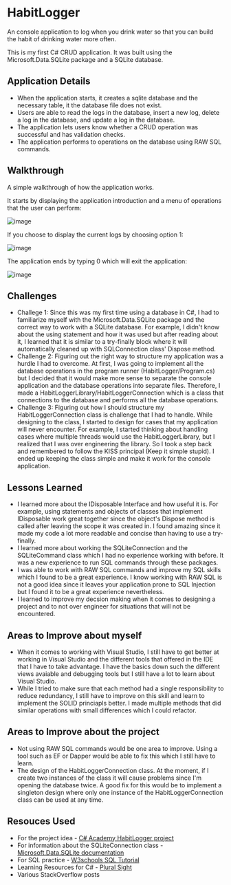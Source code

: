 # HabitLogger

An console application to log when you drink water so that you can build the habit of drinking water more often.

This is my first C# CRUD application. It was built using the Microsoft.Data.SQLite package and a SQLite database.

## Application Details
- When the application starts, it creates a sqlite database and the necessary table, it the database file does not exist.
- Users are able to read the logs in the database, insert a new log, delete a log in the database, and update a log in the database.
- The application lets users know whether a CRUD operation was successful and has validation checks.
- The application performs to operations on the database using RAW SQL commands.


## Walkthrough

A simple walkthrough of how the application works.

It starts by displaying the application introduction and a menu of operations that the user can perform:

![image](https://user-images.githubusercontent.com/69612398/209496080-f3828e7b-23ea-4b81-ba07-34d3842348d8.png)

If you choose to display the current logs by choosing option 1:

![image](https://user-images.githubusercontent.com/69612398/209496252-0e35a92a-8f87-4fd1-ac04-d208ab5d6e94.png)


The application ends by typing 0 which will exit the application:

![image](https://user-images.githubusercontent.com/69612398/209496300-9b150f51-4441-41ff-9b8e-c9dab4b2031f.png)


## Challenges
- Challege 1:  Since this was my first time using a database in C#, I had to familiarize myself with the Microsoft.Data.SQLite package and the correct way
to work with a SQLite database. For example, I didn't know about the using statement and how it was used but after reading about it, I learned that
it is similar to a try-finally block where it will automatically cleaned up with SQLConnection class' Dispose method.
- Challenge 2: Figuring out the right way to structure my application was a hurdle I had to overcome. At first, I was going to implement all the database operations
in the program runner (HabitLogger/Program.cs) but I decided that it would make more sense to separate the console application and the database operations
into separate files. Therefore, I made a HabitLoggerLibrary/HabitLoggerConnection which is a class that connections to the database and performs all the database
operations.
- Challenge 3: Figuring out how I should structure my HabitLoggerConnection class is challenge that I had to handle. While designing to the class, I started to design for cases that my application will never encounter. For example, I started thinking about handling cases where multiple threads would use the HabitLoggerLibrary, but I realized that I was over engineering the library. So I took a step back and remembered to follow the KISS principal (Keep it simple stupid). I ended up keeping the class simple and make it work for the console application. 

## Lessons Learned
- I learned more about the IDisposable Interface and how useful it is. For example, using statements and objects of classes that implement IDisposable work great together since the object's Dispose method is called after leaving the scope it was created in. I found amazing since it made my code a lot more readable and concise than having to use a try-finally.
- I learned more about working the SQLiteConnection and the SQLiteCommand class which I had no experience working with before. It was a new experience to run SQL commands through these packages.
- I was able to work with RAW SQL commands and improve my SQL skills which I found to be a great experience. I know working with RAW SQL is not a good idea since it leaves your application prone to SQL Injection but I found it to be a great experience nevertheless. 
- I learned to improve my decsion making when it comes to designing a project and to not over engineer for situations that will not be encountered.

## Areas to Improve about myself
- When it comes to working with Visual Studio, I still have to get better at working in Visual Studio and the different tools that offered in the IDE that I have to take advantage. I have the basics down such the different views avaiable and debugging tools but I still have a lot to learn about Visual Studio.
- While I tried to make sure that each method had a single responsibility to reduce redundancy, I still have to improve on this skill and learn to implement the SOLID princiapls better. I made multiple methods that did similar operations with small differences which I could refactor.


## Areas to Improve about the project
- Not using RAW SQL commands would be one area to improve. Using a tool such as EF or Dapper would be able to fix this which I still have to learn.
- The design of the HabitLoggerConnection class. At the moment, if I create two instances of the class it will cause problems since I'm opening the database twice. A good fix for this would be to implement a singleton design where only one instance of the HabitLoggerConnection class can be used at any time. 


## Resouces Used
- For the project idea - [C# Academy HabitLogger project](https://www.thecsharpacademy.com/project/12)
- For information about the SQLiteConnection class - [Microsoft.Data.SQLite documentation](https://learn.microsoft.com/en-us/dotnet/standard/data/sqlite/?tabs=netcore-cli)
- For SQL practice - [W3schools SQL Tutorial](https://www.w3schools.com/sql/)
- Learning Resources for C# - [Plural Sight](https://www.pluralsight.com/)
- Various StackOverflow posts
